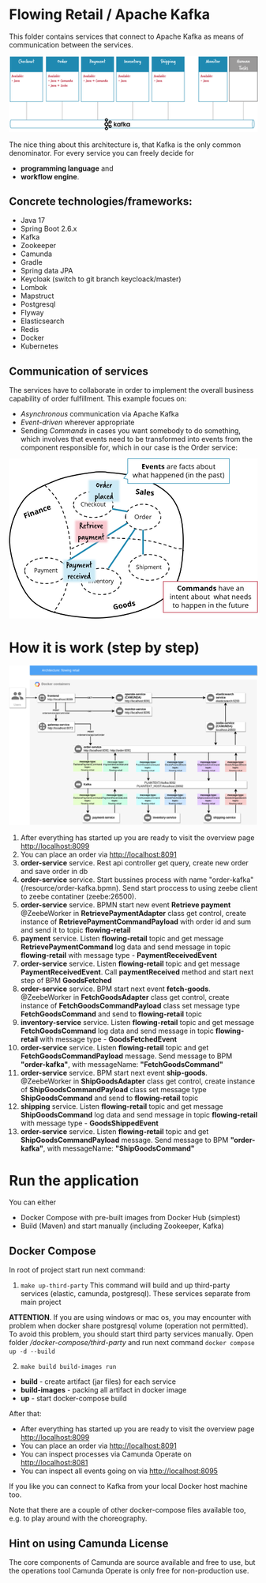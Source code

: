 # Flowing Retail / Apache Kafka

This folder contains services that connect to Apache Kafka as means of communication between the services.

![Microservices](docs/kafka-services.png)

The nice thing about this architecture is, that Kafka is the only common denominator. For every service you can freely decide for

* **programming language** and
* **workflow engine**.

## Concrete technologies/frameworks:

* Java 17
* Spring Boot 2.6.x
* Kafka
* Zookeeper
* Camunda
* Gradle
* Spring data JPA
* Keycloak (switch to git branch keycloack/master)
* Lombok
* Mapstruct
* Postgresql
* Flyway
* Elasticsearch
* Redis
* Docker
* Kubernetes

## Communication of services

The services have to collaborate in order to implement the overall business capability of order fulfillment. This example focues on:

* *Asynchronous* communication via Apache Kafka
* *Event-driven* wherever appropriate
* Sending *Commands* in cases you want somebody to do something, which involves that events need to be transformed into events from the component responsible for, which in our case is the Order service:

![Events and Commands](docs/event-command-transformation.png)

# How it is work (step by step)
![Workflow](docs/architecture-flowing-retail.png)
1. After everything has started up you are ready to visit the overview page [http://localhost:8099](http://localhost:8089)
2. You can place an order via [http://localhost:8091](http://localhost:8091)
3. **order-service** service. Rest api controller get query, create new order and save order in db
4. **order-service** service. Start bussines process with name "order-kafka" (/resource/order-kafka.bpmn). Send start proccess to using zeebe client to zeebe contatiner (zeebe:26500).
5. **order-service** service. BPMN start new event **Retrieve payment** @ZeebeWorker in **RetrievePaymentAdapter** class get control, create instance of **RetrievePaymentCommandPayload** with order id and sum and send it to topic **flowing-retail**
6. **payment** service. Listen **flowing-retail** topic and get message **RetrievePaymentCommand** log data and send message in topic **flowing-retail** with message type - **PaymentReceivedEvent**
7. **order-service** service. Listen **flowing-retail** topic and get message **PaymentReceivedEvent**. Call **paymentReceived** method and start next step of BPM **GoodsFetched**
8. **order-service** service. BPM start next event **fetch-goods**.  @ZeebeWorker in **FetchGoodsAdapter** class get control, create instance of **FetchGoodsCommandPayload** class set message type **FetchGoodsCommand** and send to **flowing-retail** topic
9. **inventory-service** service. Listen **flowing-retail** topic and get message **FetchGoodsCommand** log data and send message in topic **flowing-retail** with message type - **GoodsFetchedEvent**
10. **order-service** service. Listen **flowing-retail** topic and get **FetchGoodsCommandPayload** message. Send message to BPM **"order-kafka"**, with messageName: **"FetchGoodsCommand"**
11. **order-service** service. BPM start next event **ship-goods**.  @ZeebeWorker in **ShipGoodsAdapter** class get control, create instance of **ShipGoodsCommandPayload** class set message type **ShipGoodsCommand** and send to **flowing-retail** topic
12. **shipping** service. Listen **flowing-retail** topic and get message **ShipGoodsCommand** log data and send message in topic **flowing-retail** with message type - **GoodsShippedEvent**
13. **order-service** service. Listen **flowing-retail** topic and get **ShipGoodsCommandPayload** message. Send message to BPM **"order-kafka"**, with messageName: **"ShipGoodsCommand"**


# Run the application

You can either

* Docker Compose with pre-built images from Docker Hub (simplest)
* Build (Maven) and start manually (including Zookeeper, Kafka)

## Docker Compose

In root of project start run next command:

1. ```make up-third-party``` This command will build and up third-party services (elastic, camunda, postgresql). These
   services separate from main project

**ATTENTION**. If you are using windows or mac os, you may encounter with problem when docker share postgresql
volume (operation not permitted). To avoid this problem, you should start third party services manually. Open folder _/docker-compose/third-party_
and run next command ```docker compose up -d --build```

2. ```make build build-images run```
* **build** - create artifact (jar files) for each service
* **build-images** - packing all artifact in docker image
* **up** - start docker-compose build

After that:
* After everything has started up you are ready to visit the overview page [http://localhost:8099](http://localhost:8089)
* You can place an order via [http://localhost:8091](http://localhost:8091)
* You can inspect processes via Camunda Operate on [http://localhost:8081](http://localhost:8081)
* You can inspect all events going on via [http://localhost:8095](http://localhost:8095)

If you like you can connect to Kafka from your local Docker host machine too.

Note that there are a couple of other docker-compose files available too, e.g. to play around with the choreography.

## Hint on using Camunda License

The core components of Camunda are source available and free to use, but the operations tool Camunda Operate is only free for non-production use.
